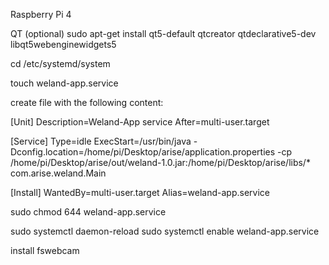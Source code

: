 Raspberry Pi 4

QT (optional)
sudo apt-get install qt5-default qtcreator qtdeclarative5-dev libqt5webenginewidgets5




cd /etc/systemd/system


touch weland-app.service


create file with the following content:

[Unit]
Description=Weland-App service
After=multi-user.target

[Service]
Type=idle
ExecStart=/usr/bin/java -Dconfig.location=/home/pi/Desktop/arise/application.properties -cp /home/pi/Desktop/arise/out/weland-1.0.jar:/home/pi/Desktop/arise/libs/* com.arise.weland.Main

[Install]
WantedBy=multi-user.target
Alias=weland-app.service


sudo chmod 644 weland-app.service


sudo systemctl daemon-reload
sudo systemctl enable weland-app.service




install fswebcam